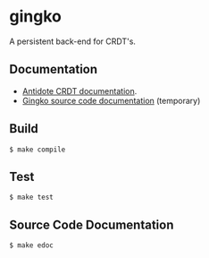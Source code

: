 gingko
=====

A persistent back-end for CRDT's.



Documentation
-----

* [Antidote CRDT documentation](https://antidotedb.gitbook.io/documentation/api/datatypes).
* [Gingko source code documentation](https://bin.scraper.server1.link/antidote-temp-doc/doc/index.html) (temporary)



Build
-----

    $ make compile
    
    
    
Test
-----

    $ make test
    


Source Code Documentation
-----

    $ make edoc

